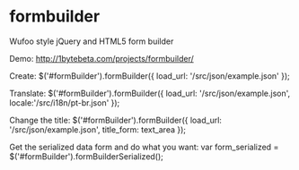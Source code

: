 formbuilder
===========

Wufoo style jQuery and HTML5 form builder

Demo: http://1bytebeta.com/projects/formbuilder/

Create:
$('#formBuilder').formBuilder({
  load_url: '/src/json/example.json'
});  


Translate:
$('#formBuilder').formBuilder({
  load_url: '/src/json/example.json',
  locale:'/src/i18n/pt-br.json'
});    

Change the title:
$('#formBuilder').formBuilder({
  load_url: '/src/json/example.json',
  title_form: text_area
});    


Get the serialized data form and do what you want:
var form_serialized = $('#formBuilder').formBuilderSerialized();
